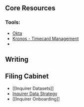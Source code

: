 ## Core Resources
### Tools:
- [Okta](https://inquirer.okta.com)
- [Kronos - Timecard Management](https://time.inquirer.com/wfc/htmlnavigator/logon/)
-
## Writing
## Filing Cabinet
- [[Inquirer Datasets]]
- [Inquirer Data Strategy](https://inquirer.atlassian.net/wiki/spaces/KB/pages/229131/Inquirer+Data+Strategy)
- [[Inquirer Onboarding]]
